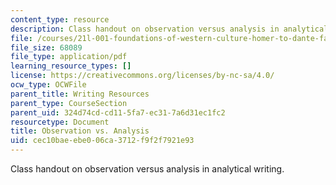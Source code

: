 ```yaml
---
content_type: resource
description: Class handout on observation versus analysis in analytical writing.
file: /courses/21l-001-foundations-of-western-culture-homer-to-dante-fall-2008/cec10baeebe006ca3712f9f2f7921e93_obser_ver_anlsis.pdf
file_size: 68089
file_type: application/pdf
learning_resource_types: []
license: https://creativecommons.org/licenses/by-nc-sa/4.0/
ocw_type: OCWFile
parent_title: Writing Resources
parent_type: CourseSection
parent_uid: 324d74cd-cd11-5fa7-ec31-7a6d31ec1fc2
resourcetype: Document
title: Observation vs. Analysis
uid: cec10bae-ebe0-06ca-3712-f9f2f7921e93
---
```

Class handout on observation versus analysis in analytical writing.